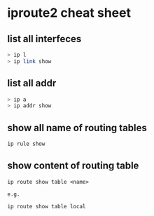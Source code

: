 # iproute2 cheat sheet

## list all interfeces

```bash
> ip l
> ip link show
```

## list all addr

```bash
> ip a
> ip addr show
```

## show all name of routing tables

```bash
ip rule show
```

## show content of routing table

```ip route show table <name>```

    e.g.

```ip route show table local```
